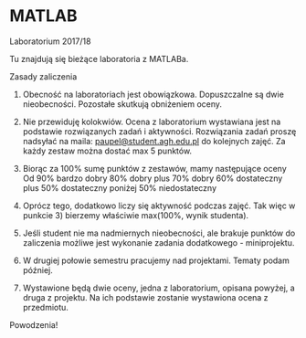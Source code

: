 # MATLAB
Laboratorium 2017/18

Tu znajdują się bieżące laboratoria z MATLABa.

Zasady zaliczenia

1) Obecność na laboratoriach jest obowiązkowa.
Dopuszczalne są dwie nieobecności. Pozostałe skutkują obniżeniem oceny.
2) Nie przewiduję kolokwiów. Ocena z laboratorium wystawiana jest na podstawie 
rozwiązanych zadań i aktywności.
Rozwiązania zadań proszę nadsyłać na maila: paupel@student.agh.edu.pl do kolejnych zajęć.
Za każdy zestaw można dostać max 5 punktów.
3) Biorąc za 100% sumę punktów z zestawów, mamy następujące oceny
Od 90% bardzo dobry
80% dobry plus
70% dobry
60% dostateczny plus
50% dostateczny
poniżej 50% niedostateczny

4) Oprócz tego, dodatkowo liczy się aktywność podczas zajęć.
Tak więc w punkcie 3) bierzemy właściwie max(100%, wynik studenta).

5) Jeśli student nie ma nadmiernych nieobecności, ale brakuje punktów do zaliczenia
możliwe jest wykonanie zadania dodatkowego - miniprojektu.

6) W drugiej połowie semestru pracujemy nad projektami. Tematy podam później.

7) Wystawione będą dwie oceny, jedna z laboratorium, opisana powyżej, a druga z projektu.
Na ich podstawie zostanie wystawiona ocena z przedmiotu.

Powodzenia!
